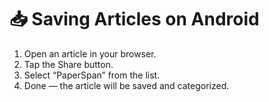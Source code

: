 # 📥 Saving Articles on Android

1. Open an article in your browser.
2. Tap the Share button.
3. Select “PaperSpan” from the list.
4. Done — the article will be saved and categorized.
